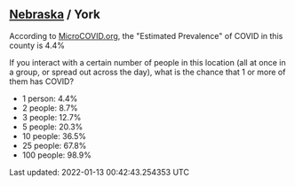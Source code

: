 
## [Nebraska](/united-states/nebraska) / York

According to [MicroCOVID.org](http://microcovid.org),
the "Estimated Prevalence" of COVID in this county is 4.4%

If you interact with a certain number of people in this location
(all at once in a group, or spread out across the day), what is the chance that
1 or more of them has COVID?

- 1 person: 4.4%
- 2 people: 8.7%
- 3 people: 12.7%
- 5 people: 20.3%
- 10 people: 36.5%
- 25 people: 67.8%
- 100 people: 98.9%

Last updated: 2022-01-13 00:42:43.254353 UTC
